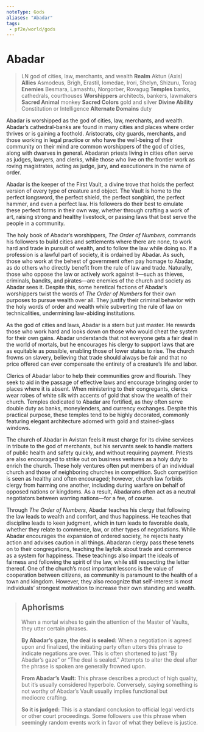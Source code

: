 ```yaml
---
noteType: Gods
aliases: "Abadar"
tags:
 - pf2e/world/gods
---
```


#  Abadar
>LN god of cities, law, merchants, and wealth
>**Realm** Aktun (Axis)
>**Allies** Asmodeus, Brigh, Erastil, Iomedae, Irori, Shelyn, Shizuru, Torag
>**Enemies** Besmara, Lamashtu, Norgorber, Rovagug
>**Temples** banks, cathedrals, courthouses
>**Worshippers** architects, bankers, lawmakers
>**Sacred Animal** monkey
>**Sacred Colors** gold and silver
>**Divine Ability** Constitution or Intelligence
>**Alternate Domains** duty

Abadar is worshipped as the god of cities, law, merchants, and wealth. Abadar’s cathedral-banks are found in many cities and places where order thrives or is gaining a foothold. Aristocrats, city guards, merchants, and those working in legal practice or who have the well-being of their community on their mind are common worshippers of the god of cities, along with dwarves in general. Abadaran priests living in cities often serve as judges, lawyers, and clerks, while those who live on the frontier work as roving magistrates, acting as judge, jury, and executioners in the name of order.

Abadar is the keeper of the First Vault, a divine trove that holds the perfect version of every type of creature and object. The Vault is home to the perfect longsword, the perfect shield, the perfect songbird, the perfect hammer, and even a perfect law. His followers do their best to emulate these perfect forms in their own way, whether through crafting a work of art, raising strong and healthy livestock, or passing laws that best serve the people in a community.

The holy book of Abadar’s worshippers, _The Order of Numbers_, commands his followers to build cities and settlements where there are none, to work hard and trade in pursuit of wealth, and to follow the law while doing so. If a profession is a lawful part of society, it is ordained by Abadar. As such, those who work at the behest of government often pay homage to Abadar, as do others who directly benefit from the rule of law and trade. Naturally, those who oppose the law or actively work against it—such as thieves, criminals, bandits, and pirates—are enemies of the church and society as Abadar sees it. Despite this, some heretical factions of Abadar’s worshippers twist the words of _The Order of Numbers_ for their own purposes to pursue wealth over all. They justify their criminal behavior with the holy words of order and wealth while subverting the rule of law on technicalities, undermining law-abiding institutions.

As the god of cities and laws, Abadar is a stern but just master. He rewards those who work hard and looks down on those who would cheat the system for their own gains. Abadar understands that not everyone gets a fair deal in the world of mortals, but he encourages his clergy to support laws that are as equitable as possible, enabling those of lower status to rise. The church frowns on slavery, believing that trade should always be fair and that no price offered can ever compensate the entirety of a creature’s life and labor.

Clerics of Abadar labor to help their communities grow and flourish. They seek to aid in the passage of effective laws and encourage bringing order to places where it is absent. When ministering to their congregants, clerics wear robes of white silk with accents of gold that show the wealth of their church. Temples dedicated to Abadar are fortified, as they often serve double duty as banks, moneylenders, and currency exchanges. Despite this practical purpose, these temples tend to be highly decorated, commonly featuring elegant architecture adorned with gold and stained-glass windows.

The church of Abadar in Avistan feels it must charge for its divine services in tribute to the god of merchants, but his servants seek to handle matters of public health and safety quickly, and without requiring payment. Priests are also encouraged to strike out on business ventures as a holy duty to enrich the church. These holy ventures often put members of an individual church and those of neighboring churches in competition. Such competition is seen as healthy and often encouraged; however, church law forbids clergy from harming one another, including during warfare on behalf of opposed nations or kingdoms. As a result, Abadarans often act as a neutral negotiators between warring nations—for a fee, of course.

Through _The Order of Numbers_, Abadar teaches his clergy that following the law leads to wealth and comfort, and thus happiness. He teaches that discipline leads to keen judgment, which in turn leads to favorable deals, whether they relate to commerce, law, or other types of negotiations. While Abadar encourages the expansion of ordered society, he rejects hasty action and advises caution in all things. Abadaran clergy pass these tenets on to their congregations, teaching the layfolk about trade and commerce as a system for happiness. These teachings also impart the ideals of fairness and following the spirit of the law, while still respecting the letter thereof. One of the church’s most important lessons is the value of cooperation between citizens, as community is paramount to the health of a town and kingdom. However, they also recognize that self-interest is most individuals’ strongest motivation to increase their own standing and wealth.

>## Aphorisms
>
>When a mortal wishes to gain the attention of the Master of Vaults, they utter certain phrases.
>
>**By Abadar’s gaze, the deal is sealed:** When a negotiation is agreed upon and finalized, the initiating party often utters this phrase to indicate negations are over. This is often shortened to just “By Abadar’s gaze” or “The deal is sealed.” Attempts to alter the deal after the phrase is spoken are generally frowned upon.
>
>**From Abadar’s Vault:** This phrase describes a product of high quality, but it’s usually considered hyperbole. Conversely, saying something is not worthy of Abadar’s Vault usually implies functional but mediocre crafting.
>
>**So it is judged:** This is a standard conclusion to official legal verdicts or other court proceedings. Some followers use this phrase when seemingly random events work in favor of what they believe is justice.